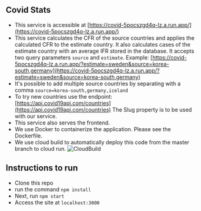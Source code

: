## Covid Stats
- This service is accessible at [https://covid-5pocszgd4q-lz.a.run.app/](https://covid-5pocszgd4q-lz.a.run.app/)
- This service calculates the CFR of the source countries and applies the calculated CFR to the estimate country. It also calculates cases of the estimate country with an average IFR stored in the database. It accepts two query parameters `source` and `estimate`. Example: [https://covid-5pocszgd4q-lz.a.run.app/?estimate=sweden&source=korea-south,germany](https://covid-5pocszgd4q-lz.a.run.app/?estimate=sweden&source=korea-south,germany)
- It's possible to add multiple source countries by separating with a comma `source=korea-south,germany,iceland`
- To try new countries use the endpoint: [https://api.covid19api.com/countries](https://api.covid19api.com/countries) The Slug property is to be used with our service.
- This service also serves the frontend.
- We use Docker to containerize the application. Please see the Dockerfile.
- We use cloud build to automatically deploy this code from the master branch to cloud run.
![CloudBuild](https://i.ibb.co/sQmmzMZ/covid-cicd.png)

## Instructions to run
- Clone this repo
- run the command `npm install`
- Next, run `npm start`
- Access the site at `localhost:3000`
